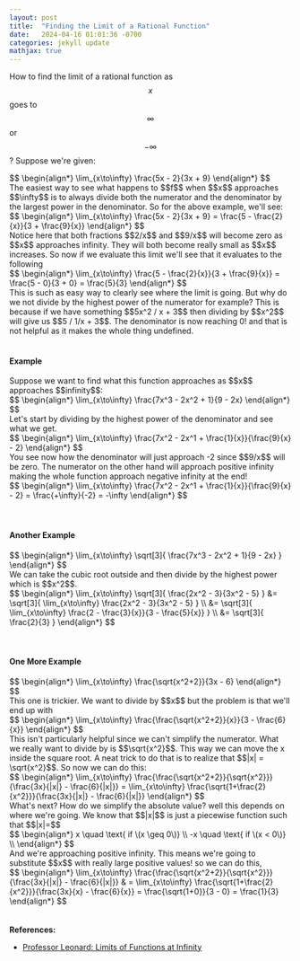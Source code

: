 ```yaml
---
layout: post
title:  "Finding the Limit of a Rational Function"
date:   2024-04-16 01:01:36 -0700
categories: jekyll update
mathjax: true
---
```

How to find the limit of a rational function as $$x$$ goes to $$\infty$$ or $$-\infty$$? Suppose we're given:
<div>
$$
\begin{align*}
\lim_{x\to\infty} \frac{5x - 2}{3x + 9}
\end{align*}
$$
</div>
The easiest way to see what happens to $$f$$ when $$x$$ approaches $$\infty$$ is to always divide both the numerator and the denominator by the largest power in the denominator. So for the above example, we'll see:
<div>
$$
\begin{align*}
\lim_{x\to\infty} \frac{5x - 2}{3x + 9} = \frac{5 - \frac{2}{x}}{3 + \frac{9}{x}}
\end{align*}
$$
</div>
Notice here that both fractions $$2/x$$ and $$9/x$$ will become zero as $$x$$ approaches infinity. They will both become really small as $$x$$ increases. So now if we evaluate this limit we'll see that it evaluates to the following
<div>
$$
\begin{align*}
\lim_{x\to\infty} \frac{5 - \frac{2}{x}}{3 + \frac{9}{x}} = \frac{5 - 0}{3 + 0} = \frac{5}{3}
\end{align*}
$$
</div>
This is such as easy way to clearly see where the limit is going. But why do we not divide by the highest power of the numerator for example? This is because if we have something $$5x^2 / x + 3$$ then dividing by $$x^2$$ will give us $$5 / 1/x + 3$$. The denominator is now reaching 0! and that is not helpful as it makes the whole thing undefined.
<br>
<br>
<!------------------------------------------------------------------------------------>
<h4><b>Example</b></h4>
Suppose we want to find what this function approaches as $$x$$ approaches $$infinity$$:
<div>
$$
\begin{align*}
\lim_{x\to\infty} \frac{7x^3 - 2x^2 + 1}{9 - 2x}
\end{align*}
$$
</div>
Let's start by dividing by the highest power of the denominator and see what we get.
<div>
$$
\begin{align*}
\lim_{x\to\infty} \frac{7x^2 - 2x^1 + \frac{1}{x}}{\frac{9}{x} - 2}
\end{align*}
$$
</div>
You see now how the denominator will just approach -2 since $$9/x$$ will be zero. The numerator on the other hand will approach positive infinity making the whole function approach negative infinity at the end! 
<div>
$$
\begin{align*}
\lim_{x\to\infty} \frac{7x^2 - 2x^1 + \frac{1}{x}}{\frac{9}{x} - 2} = \frac{+\infty}{-2} = -\infty
\end{align*}
$$
</div>
<br>
<br>
<!------------------------------------------------------------------------------------>
<h4><b>Another Example</b></h4>
<div>
$$
\begin{align*}
\lim_{x\to\infty} \sqrt[3]{ \frac{7x^3 - 2x^2 + 1}{9 - 2x} }
\end{align*}
$$
</div>
We can take the cubic root outside and then divide by the highest power which is $$x^2$$.
<div>
$$
\begin{align*}
\lim_{x\to\infty} \sqrt[3]{ \frac{2x^2 - 3}{3x^2 - 5} } &= \sqrt[3]{ \lim_{x\to\infty} \frac{2x^2 - 3}{3x^2 - 5} } \\
&= \sqrt[3]{ \lim_{x\to\infty} \frac{2 - \frac{3}{x}}{3 - \frac{5}{x}} } \\
&= \sqrt[3]{ \frac{2}{3} } 
\end{align*}
$$
</div>
<br>
<br>
<!------------------------------------------------------------------------------------>
<h4><b>One More Example</b></h4>
<div>
$$
\begin{align*}
\lim_{x\to\infty} \frac{\sqrt{x^2+2}}{3x - 6}
\end{align*}
$$
</div>
This one is trickier. We want to divide by $$x$$ but the problem is that we'll end up with
<div>
$$
\begin{align*}
\lim_{x\to\infty} \frac{\frac{\sqrt{x^2+2}}{x}}{3 - \frac{6}{x}}
\end{align*}
$$
</div>
This isn't particularly helpful since we can't simplify the numerator. What we really want to divide by is $$\sqrt{x^2}$$. This way we can move the x inside the square root. A neat trick to do that is to realize that $$|x| = \sqrt{x^2}$$. So now we can do this:
<div>
$$
\begin{align*}
\lim_{x\to\infty} \frac{\frac{\sqrt{x^2+2}}{\sqrt{x^2}}}{\frac{3x}{|x|} - \frac{6}{|x|}} = \lim_{x\to\infty} \frac{\sqrt{1+\frac{2}{x^2}}}{\frac{3x}{|x|} - \frac{6}{|x|}}
\end{align*}
$$
</div>
What's next? How do we simplify the absolute value? well this depends on where we're going. We know that $$|x|$$ is just a piecewise function such that $$|x|=$$
<div>
$$
\begin{align*}
x \quad \text{ if \(x \geq 0\)} \\
-x \quad \text{ if \(x < 0\)} \\
\end{align*}
$$
</div>
And we're approaching positive infinity. This means we're going to substitute $$x$$ with really large positive values! so we can do this,
<div>
$$
\begin{align*}
\lim_{x\to\infty} \frac{\frac{\sqrt{x^2+2}}{\sqrt{x^2}}}{\frac{3x}{|x|} - \frac{6}{|x|}} & = \lim_{x\to\infty} \frac{\sqrt{1+\frac{2}{x^2}}}{\frac{3x}{x} - \frac{6}{x}} = \frac{\sqrt{1+0}}{3 - 0} = \frac{1}{3} 
\end{align*}
$$
</div>
<br>
<br>
<!------------------------------------------------------------------------------------>
<b>References:</b>
<ul>
<li><a href="https://www.youtube.com/watch?v=-PYebK8DKPc&list=PLF797E961509B4EB5&index=21">Professor Leonard: Limits of Functions at Infinity</a></li>
</ul>